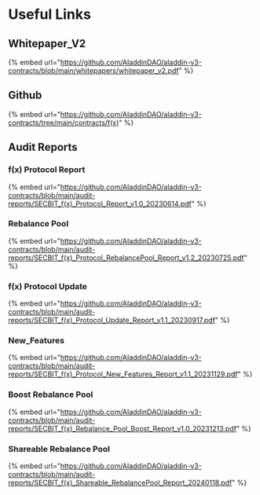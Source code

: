 # Useful Links

## **Whitepaper\_V2**

{% embed url="https://github.com/AladdinDAO/aladdin-v3-contracts/blob/main/whitepapers/whitepaper_v2.pdf" %}

## Github&#x20;

{% embed url="https://github.com/AladdinDAO/aladdin-v3-contracts/tree/main/contracts/f(x)" %}

## Audit Reports

### f(x) Protocol Report

{% embed url="https://github.com/AladdinDAO/aladdin-v3-contracts/blob/main/audit-reports/SECBIT_f(x)_Protocol_Report_v1.0_20230614.pdf" %}

### Rebalance Pool

{% embed url="https://github.com/AladdinDAO/aladdin-v3-contracts/blob/main/audit-reports/SECBIT_f(x)_Protocol_RebalancePool_Report_v1.2_20230725.pdf" %}

### f(x) Protocol Update

{% embed url="https://github.com/AladdinDAO/aladdin-v3-contracts/blob/main/audit-reports/SECBIT_f(x)_Protocol_Update_Report_v1.1_20230917.pdf" %}

### New\_Features

{% embed url="https://github.com/AladdinDAO/aladdin-v3-contracts/blob/main/audit-reports/SECBIT_f(x)_Protocol_New_Features_Report_v1.1_20231129.pdf" %}

### Boost Rebalance Pool

{% embed url="https://github.com/AladdinDAO/aladdin-v3-contracts/blob/main/audit-reports/SECBIT_f(x)_Rebalance_Pool_Boost_Report_v1.0_20231213.pdf" %}

### Shareable Rebalance Pool

{% embed url="https://github.com/AladdinDAO/aladdin-v3-contracts/blob/main/audit-reports/SECBIT_f(x)_Shareable_RebalancePool_Report_20240118.pdf" %}
